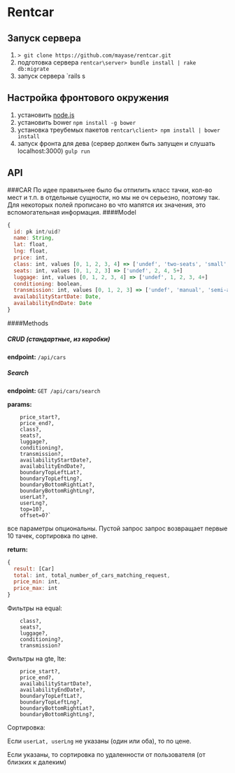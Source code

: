 ﻿Rentcar 
===
Запуск сервера
---
1. `> git clone https://github.com/mayase/rentcar.git`
2.  подготовка сервера `rentcar\server> bundle install | rake db:migrate`
3.  запуск сервера  `rails s


Настройка фронтового окружения
---
1.  установить [node.js](https://nodejs.org/en/)
2.  установить bower `npm install -g bower`
3.  установка треубемых пакетов  `rentcar\client> npm install | bower install`
4.  запуск фронта для дева (сервер должен быть запущен и слушать localhost:3000) `gulp run`


API
---
###CAR
По идее правильнее было бы отпилить класс тачки, кол-во мест и т.п. в отдельные сущности, но мы не оч серьезно, поэтому так.
Для некоторых полей прописано во что мапятся их значения, это вспомогательная информация.
####Model
```javascript
{
  id: pk int/uid?
  name: String,
  lat: float,
  lng: float,
  price: int,
  class: int, values [0, 1, 2, 3, 4] => ['undef', 'two-seats', 'small', 'mid', 'large']
  seats: int, values [0, 1, 2, 3] => ['undef', 2, 4, 5+]
  luggage: int, values [0, 1, 2, 3, 4] => ['undef', 1, 2, 3, 4+]
  conditioning: boolean,
  transmission: int, values [0, 1, 2, 3] => ['undef', 'manual', 'semi-automatic', 'automatic'],
  availabilityStartDate: Date,
  availabilityEndDate: Date
}
```
####Methods
##### CRUD (стандартные, из коробки)
**endpoint:** `/api/cars`
##### Search
**endpoint:** `GET /api/cars/search`

**params:**
```
    price_start?, 
    price_end?, 
    class?, 
    seats?, 
    luggage?, 
    conditioning?, 
    transmission?, 
    availabilityStartDate?, 
    availabilityEndDate?, 
    boundaryTopLeftLat?,
    boundaryTopLeftLng?, 
    boundaryBottomRightLat?, 
    boundaryBottomRightLng?,
    userLat?,
    userLng?,
    top=10?,
    offset=0?`
```
все параметры опциональны. Пустой запрос запрос возвращает первые 10 тачек, сортировка по цене.

**return:**

```javascript
{
  result: [Car]
  total: int, total_number_of_cars_matching_request,
  price_min: int,
  price_max: int
}
```

Фильтры на equal:
```
    class?, 
    seats?, 
    luggage?, 
    conditioning?, 
    transmission?
```
Фильтры на gte, lte:
```
    price_start?, 
    price_end?, 
    availabilityStartDate?, 
    availabilityEndDate?, 
    boundaryTopLeftLat?,
    boundaryTopLeftLng?, 
    boundaryBottomRightLat?, 
    boundaryBottomRightLng?,
```
Сортировка:

Если `userLat, userLng` не указаны (один или оба), то по цене.

Если указаны, то сортировка по удаленности от пользователя (от близких к далеким)

